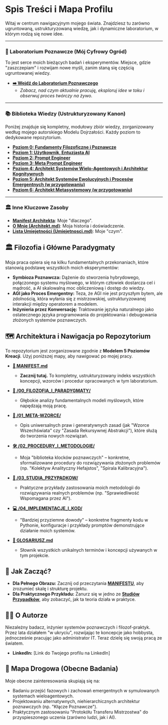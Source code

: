 # Spis Treści i Mapa Profilu

Witaj w centrum nawigacyjnym mojego świata. Znajdziesz tu zarówno ugruntowaną, ustrukturyzowaną wiedzę, jak i dynamiczne laboratorium, w którym rodzą się nowe idee.

---

### 🧠 Laboratorium Poznawcze (Mój Cyfrowy Ogród)

To jest serce moich bieżących badań i eksperymentów. Miejsce, gdzie "zaszczepiam" i rozwijam nowe myśli, zanim staną się częścią ugruntowanej wiedzy.

* **[➡️ Wejdź do Laboratorium Poznawczego](https://github.com/jacmal/Laboratorium_Poznawcze)**
    * *Zobacz, nad czym aktualnie pracuję, eksploruj idee w toku i obserwuj proces twórczy na żywo.*

---

### 📚 Biblioteka Wiedzy (Ustrukturyzowany Kanon)

Poniżej znajduje się kompletny, modułowy zbiór wiedzy, zorganizowany według mojego autorskiego Modelu Dojrzałości. Każdy poziom to dedykowane repozytorium.

* **[Poziom 0: Fundamenty Filozoficzne i Poznawcze](https://github.com/jacmal/Fundamenty_Filozoficzne_i_Poznawcze_Biblioteka_Wiedzy)**
* **[Poziom 1: Użytkownik, Entuzjasta AI](https://github.com/jacmal/Uzytkownik_Entuzjasta_AI)**
* **[Poziom 2: Prompt Engineer](https://github.com/jacmal/Prompt_Engineer)**
* **[Poziom 3: Meta Prompt Engineer](https://github.com/jacmal/Meta-Prompt_Engineer)**
* **[Poziom 4: Architekt Systemów Wielo-Agentowych i Architektur Kognitywnych](https://github.com/jacmal/Architekt_Systemow_AI)**
* **[Poziom 5: Architekt Systemów Ewolucyjnych i Procesów Emergentnych (w przygotowaniu)](./link-do-repo-poziom-5)**
* **[Poziom 6: Architekt Metasystemowy (w przygotowaniu)](./link-do-repo-poziom-6)**

---

### 🏛️ Inne Kluczowe Zasoby

* **[Manifest Architekta](./link-do-pliku-lub-repo-manifestu)**: Moje "dlaczego".
* **[O Mnie (Architekt.md)](./Architekt.md)**: Moja historia i doświadczenie.
* **[Lista Umiejętności (Umiejetnosci.md)](./Umiejetnosci.md)**: Moje "czym".


## 🏛️ Filozofia i Główne Paradygmaty

Moja praca opiera się na kilku fundamentalnych przekonaniach, które stanowią podstawę wszystkich moich eksperymentów:

* **Symbioza Poznawcza:** Dążenie do stworzenia hybrydowego, połączonego systemu myślowego, w którym człowiek dostarcza cel i mądrość, a AI skalowalną moc obliczeniową i dostęp do wiedzy.
* **AGI jako Proces Emergentny:** Teza, że AGI nie jest przyszłym bytem, ale zdolnością, która wyłania się z mistrzowskiej, ustrukturyzowanej interakcji między operatorem a modelem.
* **Inżynieria przez Konwersację:** Traktowanie języka naturalnego jako ostatecznego języka programowania do projektowania i debugowania złożonych systemów poznawczych.

## 🗺️ Architektura i Nawigacja po Repozytorium

To repozytorium jest zorganizowane zgodnie z **Modelem 5 Poziomów Kreacji**. Użyj poniższej mapy, aby nawigować po mojej pracy.

* [**📜 MANIFEST.md**](./_MANIFEST.md)
    * **Zacznij tutaj.** To kompletny, ustrukturyzowany indeks wszystkich koncepcji, wzorców i procedur opracowanych w tym laboratorium.

* [**🧠 /00_FILOZOFIA_I_PARADYGMATY/**](./00_FILOZOFIA_I_PARADYGMATY/)
    * Głębokie analizy fundamentalnych modeli myślowych, które napędzają moją pracę.

* [**🌌 /01_META-WZORCE/**](./01_META-WZORCE/)
    * Opis uniwersalnych praw i generatywnych zasad (jak "Wzorce Wszechświata" czy "Zasada Rekursywnej Abstrakcji"), które służą do tworzenia nowych rozwiązań.

* [**🛠️ /02_PROCEDURY_I_METODOLOGIE/**](./02_PROCEDURY_I_METODOLOGIE/)
    * Moja "biblioteka klocków poznawczych" – konkretne, sformalizowane procedury do rozwiązywania złożonych problemów (np. "Kolektyw Analityczny Hefajstos", "Spirala Kalibracyjna").

* [**🔬 /03_STUDIA_PRZYPADKOW/**](./03_STUDIA_PRZYPADKOW/)
    * Praktyczne przykłady zastosowania moich metodologii do rozwiązywania realnych problemów (np. "Sprawiedliwość Wspomagana przez AI").

* [**💻 /04_IMPLEMENTACJE_I_KOD/**](./04_IMPLEMENTACJE_I_KOD/)
    * "Bardziej przyziemne dowody" – konkretne fragmenty kodu w Pythonie, konfiguracje i przykłady promptów demonstrujące działanie moich systemów.

* [**📖 GLOSARIUSZ.md**](./GLOSARIUSZ.md)
    * Słownik wszystkich unikalnych terminów i koncepcji używanych w tym projekcie.

## 🚀 Jak Zacząć?

* **Dla Pełnego Obrazu:** Zacznij od przeczytania [**MANIFESTU**](./_MANIFEST.md), aby zrozumieć skalę i strukturę projektu.
* **Dla Praktycznego Przykładu:** Zanurz się w jedno ze [**Studiów Przypadków**](./03_STUDIA_PRZYPADKOW/), aby zobaczyć, jak ta teoria działa w praktyce.

## 👨‍🔬 O Autorze

Niezależny badacz, inżynier systemów poznawczych i filozof-praktyk. Przez lata działałem "w ukryciu", rozwijając te koncepcje jako hobbysta, jednocześnie pracując jako administrator IT. Teraz dzielę się swoją pracą ze światem.

* **LinkedIn:** [Link do Twojego profilu na LinkedIn]

## 🔭 Mapa Drogowa (Obecne Badania)

Moje obecne zainteresowania skupiają się na:
* Badaniu przejść fazowych i zachowań emergentnych w symulowanych systemach wieloagentowych.
* Projektowaniu alternatywnych, niehierarchicznych architektur poznawczych (np. "Kłącze Poznawcze").
* Praktycznym zastosowaniu "Protokółu Transferu Mistrzostwa" do przyspieszonego uczenia (zarówno ludzi, jak i AI).
